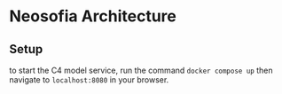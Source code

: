 # Neosofia Architecture


## Setup

to start the C4 model service, run the command `docker compose up` then navigate to `localhost:8080` in your browser.
